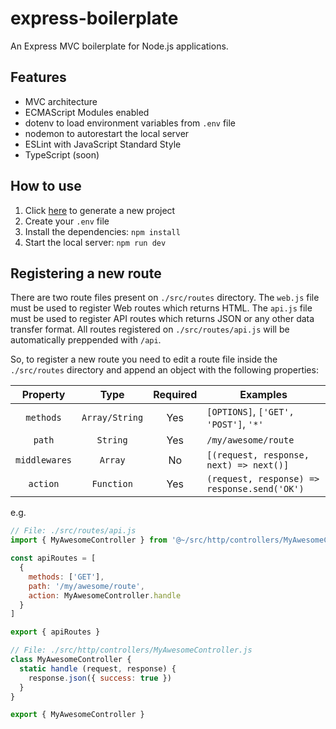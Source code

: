 # express-boilerplate

An Express MVC boilerplate for Node.js applications.

## Features
- MVC architecture
- ECMAScript Modules enabled
- dotenv to load environment variables from `.env` file
- nodemon to autorestart the local server
- ESLint with JavaScript Standard Style
- TypeScript (soon)

## How to use

1. Click [here](https://github.com/pauloimon/express-boilerplate/generate) to generate a new project
2. Create your `.env` file
3. Install the dependencies: `npm install`
4. Start the local server: `npm run dev`

## Registering a new route

There are two route files present on `./src/routes` directory.
The `web.js` file must be used to register Web routes which returns HTML.
The `api.js` file must be used to register API routes which returns JSON or any other data transfer format.
All routes registered on `./src/routes/api.js` will be automatically preppended with `/api`.

So, to register a new route you need to edit a route file inside the `./src/routes` directory and append an object with the following properties:

| Property      | Type           | Required | Examples                                     |
|:-------------:|:--------------:|:--------:|----------------------------------------------|
| `methods`     | `Array/String` | Yes      | `[OPTIONS]`, `['GET', 'POST']`, `'*'`        |
| `path`        | `String`       | Yes      | `/my/awesome/route`                          |
| `middlewares` | `Array`        | No       | `[(request, response, next) => next()]`      |
| `action`      | `Function`     | Yes      | `(request, response) => response.send('OK')` |

e.g.

```js
// File: ./src/routes/api.js
import { MyAwesomeController } from '@~/src/http/controllers/MyAwesomeController'

const apiRoutes = [
  {
    methods: ['GET'],
    path: '/my/awesome/route',
    action: MyAwesomeController.handle
  }
]

export { apiRoutes }
```

```js
// File: ./src/http/controllers/MyAwesomeController.js
class MyAwesomeController {
  static handle (request, response) {
    response.json({ success: true })
  }
}

export { MyAwesomeController }
```
